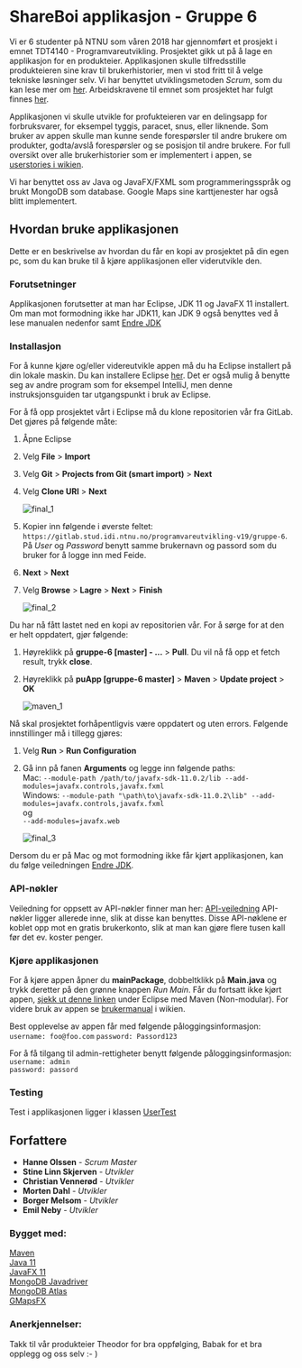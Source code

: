 # ShareBoi applikasjon - Gruppe 6

Vi er 6 studenter på NTNU som våren 2018 har gjennomført et prosjekt i emnet TDT4140 - Programvareutvikling.
Prosjektet gikk ut på å lage en applikasjon for en produkteier. Applikasjonen skulle tilfredsstille produkteieren sine krav til brukerhistorier, 
men vi stod fritt til å velge tekniske løsninger selv.
Vi har benyttet utviklingsmetoden *Scrum*, som du kan lese mer om [her](file:///C:/Users/emiln/Documents/Skole/4.%20semester/Programvareutvikling/Pensum/Scrum-PU.pdf).
Arbeidskravene til emnet som prosjektet har fulgt finnes [her](https://gitlab.stud.idi.ntnu.no/programvareutvikling-v19/gruppe-6/wikis/Arbeidskrav-i-TDT4140-v%C3%A5ren-2019).

Applikasjonen vi skulle utvikle for profukteieren var en delingsapp for forbruksvarer, for eksempel tyggis, paracet, snus, eller liknende.
Som bruker av appen skulle man kunne sende forespørsler til andre brukere om produkter, godta/avslå forespørsler og se posisjon til andre brukere.
For full oversikt over alle brukerhistorier som er implementert i appen, se [userstories i wikien](https://gitlab.stud.idi.ntnu.no/programvareutvikling-v19/gruppe-6/wikis/Userstories).

Vi har benyttet oss av Java og JavaFX/FXML som programmeringsspråk og brukt MongoDB som database. Google Maps sine karttjenester har også blitt implementert.

## Hvordan bruke applikasjonen

Dette er en beskrivelse av hvordan du får en kopi av prosjektet på din egen pc, som du kan bruke til å kjøre applikasjonen eller viderutvikle den.

### Forutsetninger

Applikasjonen forutsetter at man har Eclipse, JDK 11 og JavaFX 11 installert. 
Om man mot formodning ikke har JDK11, kan JDK 9 også benyttes ved å lese manualen nedenfor samt [Endre JDK](https://gitlab.stud.idi.ntnu.no/programvareutvikling-v19/gruppe-6/wikis/Endre-versjon-i-Java)

### Installasjon

For å kunne kjøre og/eller videreutvikle appen må du ha Eclipse installert på din lokale maskin. Du kan installere Eclipse [her](https://wiki.eclipse.org/Eclipse_Installer).
Det er også mulig å benytte seg av andre program som for eksempel IntelliJ, men denne instruksjonsguiden tar utgangspunkt i bruk av Eclipse.

For å få opp prosjektet vårt i Eclipse må du klone repositorien vår fra GitLab. Det gjøres på følgende måte:
1. Åpne Eclipse
2. Velg **File** > **Import**  
3. Velg **Git** > **Projects from Git (smart import)** > **Next**  
4. Velg **Clone URI** > **Next**  

     ![final_1](/uploads/15b5c5f828693044caaa4fa518d4f47d/final_1.JPG)  
5. Kopier inn følgende i øverste feltet: `https://gitlab.stud.idi.ntnu.no/programvareutvikling-v19/gruppe-6`.    
   På *User* og *Password* benytt samme brukernavn og passord som du bruker for å logge inn med Feide. 
6. **Next** > **Next**
7. Velg **Browse** > **Lagre** > **Next** > **Finish**  

   ![final_2](/uploads/a1efcc76e9b9d2d6c38fbc21c68a69d3/final_2.JPG)  

Du har nå fått lastet ned en kopi av repositorien vår. For å sørge for at den er helt oppdatert, gjør følgende:
1. Høyreklikk på **gruppe-6 [master] - ...** > **Pull**. Du vil nå få opp et fetch result, trykk **close**.
2. Høyreklikk på **puApp [gruppe-6 master]** > **Maven** > **Update project** > **OK**  

   ![maven_1](/uploads/3bdc68dd9c4230f53fad8c8ac1aeb57c/maven_1.JPG)

Nå skal prosjektet forhåpentligvis være oppdatert og uten errors. Følgende innstillinger må i tillegg gjøres:
1. Velg **Run** > **Run Configuration**
2. Gå inn på fanen **Arguments** og legge inn følgende paths:  
   Mac: `--module-path /path/to/javafx-sdk-11.0.2/lib --add-modules=javafx.controls,javafx.fxml`  
   Windows: `--module-path "\path\to\javafx-sdk-11.0.2\lib" --add-modules=javafx.controls,javafx.fxml`  
  og  
  `--add-modules=javafx.web`  

   ![final_3](/uploads/4e7d4ea5901e5b9bec465f3dc5a7f564/final_3.JPG)

   


<!---For å få kart i applikasjonen må du laste ned kartet: [maps.html](/uploads/f4c2ea3dfb72dba33682c70ae756e0b2/maps.html) 
og legge det i følgende path lokalt på pc-en din:  
`C:\Users\"brukernavn"\git\gruppe-6\puApp\target\classes\com\lynden\gmapsfx`--->

Dersom du er på Mac og mot formodning ikke får kjørt applikasjonen, kan du følge veiledningen [Endre JDK](https://gitlab.stud.idi.ntnu.no/programvareutvikling-v19/gruppe-6/wikis/Endre-versjon-i-Java).

### API-nøkler

Veiledning for oppsett av API-nøkler finner man her: [API-veiledning](https://gitlab.stud.idi.ntnu.no/programvareutvikling-v19/gruppe-6/wikis/Oppsett-av-API-n%C3%B8kler)
API-nøkler ligger allerede inne, slik at disse kan benyttes. Disse API-nøklene er koblet opp mot en gratis brukerkonto, slik at man kan gjøre flere tusen kall før det ev. koster penger. 


### Kjøre applikasjonen

For å kjøre appen åpner du **mainPackage**, dobbeltklikk på **Main.java** og trykk deretter på den grønne knappen *Run Main*.
Får du fortsatt ikke kjørt appen, [sjekk ut denne linken](https://openjfx.io/openjfx-docs/) under Eclipse med Maven (Non-modular). 
For videre bruk av appen se [brukermanual](https://gitlab.stud.idi.ntnu.no/programvareutvikling-v19/gruppe-6/wikis/Brukermanual) i wikien.

Best opplevelse av appen får med følgende påloggingsinformasjon:
`username: foo@foo.com`
`password: Passord123`

For å få tilgang til admin-rettigheter benytt følgende påloggingsinformasjon:  
`username: admin`  
`password: passord`

### Testing

Test i applikasjonen ligger i klassen [UserTest](https://gitlab.stud.idi.ntnu.no/programvareutvikling-v19/gruppe-6/blob/master/puApp/src/core/userPackage/UserTest.java)

## Forfattere
- **Hanne Olssen** - *Scrum Master*
- **Stine Linn Skjerven** - *Utvikler*
- **Christian Vennerød** - *Utvikler*
- **Morten Dahl** - *Utvikler*
- **Borger Melsom** - *Utvikler*
- **Emil Neby** - *Utvikler*

### Bygget med:

[Maven](https://maven.apache.org/)   
[Java 11](https://docs.oracle.com/en/java/javase/11/)   
[JavaFX 11](https://openjfx.io/openjfx-docs/)      
[MongoDB Javadriver](https://mongodb.github.io/mongo-java-driver/)     
[MongoDB Atlas](https://www.mongodb.com/cloud/atlas)    
[GMapsFX](https://rterp.github.io/GMapsFX/)       

### Anerkjennelser:

Takk til vår produkteier Theodor for bra oppfølging, Babak for et bra opplegg og oss selv :- )
